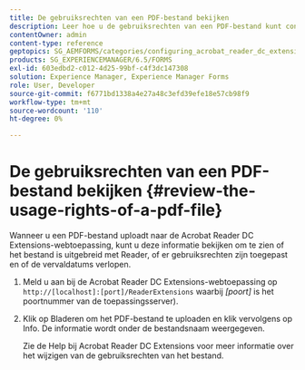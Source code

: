 ```yaml
---
title: De gebruiksrechten van een PDF-bestand bekijken
description: Leer hoe u de gebruiksrechten van een PDF-bestand kunt controleren.
contentOwner: admin
content-type: reference
geptopics: SG_AEMFORMS/categories/configuring_acrobat_reader_dc_extensions
products: SG_EXPERIENCEMANAGER/6.5/FORMS
exl-id: 603edbd2-c012-4d25-99bf-c4f3dc147308
solution: Experience Manager, Experience Manager Forms
role: User, Developer
source-git-commit: f6771bd1338a4e27a48c3efd39efe18e57cb98f9
workflow-type: tm+mt
source-wordcount: '110'
ht-degree: 0%

---
```


# De gebruiksrechten van een PDF-bestand bekijken {#review-the-usage-rights-of-a-pdf-file}

Wanneer u een PDF-bestand uploadt naar de Acrobat Reader DC Extensions-webtoepassing, kunt u deze informatie bekijken om te zien of het bestand is uitgebreid met Reader, of er gebruiksrechten zijn toegepast en of de vervaldatums verlopen.

1. Meld u aan bij de Acrobat Reader DC Extensions-webtoepassing op `http://[localhost]:[port]/ReaderExtensions` waarbij *[poort]* is het poortnummer van de toepassingsserver).
1. Klik op Bladeren om het PDF-bestand te uploaden en klik vervolgens op Info. De informatie wordt onder de bestandsnaam weergegeven.

   Zie de Help bij Acrobat Reader DC Extensions voor meer informatie over het wijzigen van de gebruiksrechten van het bestand.
